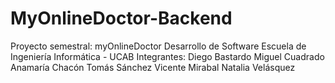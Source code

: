 # MyOnlineDoctor-Backend

Proyecto semestral: myOnlineDoctor Desarrollo de Software Escuela de Ingeniería Informática - UCAB
Integrantes:
Diego Bastardo
Miguel Cuadrado
Anamaría Chacón
Tomás Sánchez
Vicente Mirabal
Natalia Velásquez
